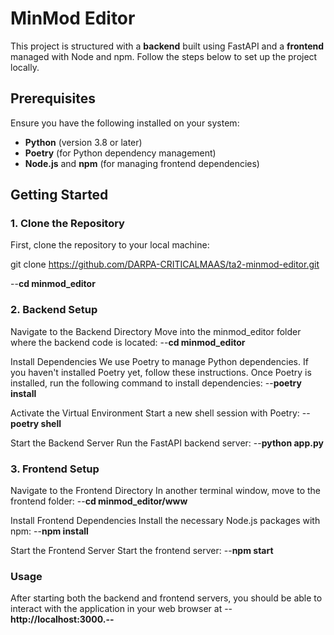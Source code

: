 # MinMod Editor

This project is structured with a **backend** built using FastAPI and a **frontend** managed with Node and npm. Follow the steps below to set up the project locally.

## Prerequisites

Ensure you have the following installed on your system:

- **Python** (version 3.8 or later)
- **Poetry** (for Python dependency management)
- **Node.js** and **npm** (for managing frontend dependencies)

## Getting Started

### 1. Clone the Repository

First, clone the repository to your local machine:

git clone https://github.com/DARPA-CRITICALMAAS/ta2-minmod-editor.git

--**cd minmod_editor**

### 2. Backend Setup
Navigate to the Backend Directory
Move into the minmod_editor folder where the backend code is located:
--**cd minmod_editor**

Install Dependencies
We use Poetry to manage Python dependencies. If you haven't installed Poetry yet, follow these instructions.
Once Poetry is installed, run the following command to install dependencies:
--**poetry install**

Activate the Virtual Environment
Start a new shell session with Poetry:
--**poetry shell**

Start the Backend Server
Run the FastAPI backend server:
--**python app.py**

### 3. Frontend Setup
Navigate to the Frontend Directory
In another terminal window, move to the frontend folder:
--**cd minmod_editor/www**

Install Frontend Dependencies
Install the necessary Node.js packages with npm:
--**npm install**

Start the Frontend Server
Start the frontend server:
--**npm start**


### Usage
After starting both the backend and frontend servers, you should be able to interact with the application in your web browser at --**http://localhost:3000.--**
